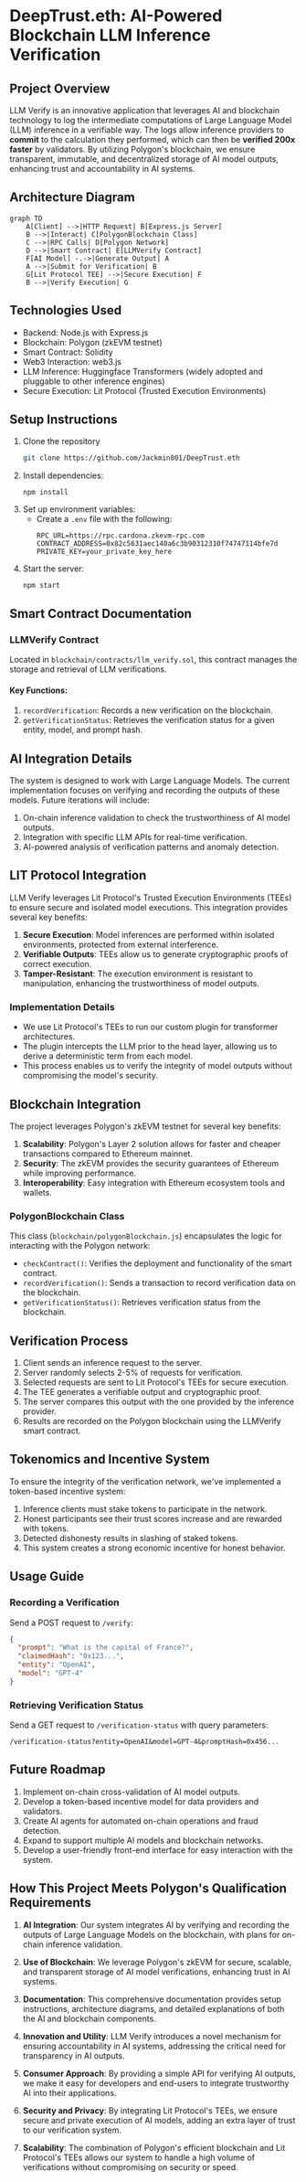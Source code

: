 # DeepTrust.eth: AI-Powered Blockchain LLM Inference Verification

## Project Overview

LLM Verify is an innovative application that leverages AI and blockchain technology to log the intermediate computations of Large Language Model (LLM) inference in a verifiable way. The logs allow inference providers to **commit** to the calculation they performed, which can then be **verified 200x faster** by validators. By utilizing Polygon's blockchain, we ensure transparent, immutable, and decentralized storage of AI model outputs, enhancing trust and accountability in AI systems.


## Architecture Diagram

```mermaid
graph TD
    A[Client] -->|HTTP Request| B[Express.js Server]
    B -->|Interact| C[PolygonBlockchain Class]
    C -->|RPC Calls| D[Polygon Network]
    D -->|Smart Contract| E[LLMVerify Contract]
    F[AI Model] -.->|Generate Output| A
    A -->|Submit for Verification| B
    G[Lit Protocol TEE] -->|Secure Execution| F
    B -->|Verify Execution| G
```

## Technologies Used

- Backend: Node.js with Express.js
- Blockchain: Polygon (zkEVM testnet)
- Smart Contract: Solidity
- Web3 Interaction: web3.js
- LLM Inference: Huggingface Transformers (widely adopted and pluggable to other inference engines)
- Secure Execution: Lit Protocol (Trusted Execution Environments)

## Setup Instructions

1. Clone the repository
   ```bash
   git clone https://github.com/Jackmin801/DeepTrust.eth
   ```
2. Install dependencies:
   ```
   npm install
   ```
3. Set up environment variables:
   - Create a `.env` file with the following:
     ```
     RPC_URL=https://rpc.cardona.zkevm-rpc.com
     CONTRACT_ADDRESS=0x82c5631aec140a6c3b90312310f74747114bfe7d
     PRIVATE_KEY=your_private_key_here
     ```
4. Start the server:
   ```
   npm start
   ```

## Smart Contract Documentation

### LLMVerify Contract

Located in `blockchain/contracts/llm_verify.sol`, this contract manages the storage and retrieval of LLM verifications.

#### Key Functions:

1. `recordVerification`: Records a new verification on the blockchain.
2. `getVerificationStatus`: Retrieves the verification status for a given entity, model, and prompt hash.

## AI Integration Details

The system is designed to work with Large Language Models. The current implementation focuses on verifying and recording the outputs of these models. Future iterations will include:

1. On-chain inference validation to check the trustworthiness of AI model outputs.
2. Integration with specific LLM APIs for real-time verification.
3. AI-powered analysis of verification patterns and anomaly detection.

## LIT Protocol Integration

LLM Verify leverages Lit Protocol's Trusted Execution Environments (TEEs) to ensure secure and isolated model executions. This integration provides several key benefits:

1. **Secure Execution**: Model inferences are performed within isolated environments, protected from external interference.
2. **Verifiable Outputs**: TEEs allow us to generate cryptographic proofs of correct execution.
3. **Tamper-Resistant**: The execution environment is resistant to manipulation, enhancing the trustworthiness of model outputs.

### Implementation Details

- We use Lit Protocol's TEEs to run our custom plugin for transformer architectures.
- The plugin intercepts the LLM prior to the head layer, allowing us to derive a deterministic term from each model.
- This process enables us to verify the integrity of model outputs without compromising the model's security.


## Blockchain Integration

The project leverages Polygon's zkEVM testnet for several key benefits:

1. **Scalability**: Polygon's Layer 2 solution allows for faster and cheaper transactions compared to Ethereum mainnet.
2. **Security**: The zkEVM provides the security guarantees of Ethereum while improving performance.
3. **Interoperability**: Easy integration with Ethereum ecosystem tools and wallets.

### PolygonBlockchain Class

This class (`blockchain/polygonBlockchain.js`) encapsulates the logic for interacting with the Polygon network:

- `checkContract()`: Verifies the deployment and functionality of the smart contract.
- `recordVerification()`: Sends a transaction to record verification data on the blockchain.
- `getVerificationStatus()`: Retrieves verification status from the blockchain.

## Verification Process

1. Client sends an inference request to the server.
2. Server randomly selects 2-5% of requests for verification.
3. Selected requests are sent to Lit Protocol's TEEs for secure execution.
4. The TEE generates a verifiable output and cryptographic proof.
5. The server compares this output with the one provided by the inference provider.
6. Results are recorded on the Polygon blockchain using the LLMVerify smart contract.

## Tokenomics and Incentive System

To ensure the integrity of the verification network, we've implemented a token-based incentive system:

1. Inference clients must stake tokens to participate in the network.
2. Honest participants see their trust scores increase and are rewarded with tokens.
3. Detected dishonesty results in slashing of staked tokens.
4. This system creates a strong economic incentive for honest behavior.


## Usage Guide

### Recording a Verification

Send a POST request to `/verify`:

```json
{
  "prompt": "What is the capital of France?",
  "claimedHash": "0x123...",
  "entity": "OpenAI",
  "model": "GPT-4"
}
```

### Retrieving Verification Status

Send a GET request to `/verification-status` with query parameters:

```
/verification-status?entity=OpenAI&model=GPT-4&promptHash=0x456...
```

## Future Roadmap

1. Implement on-chain cross-validation of AI model outputs.
2. Develop a token-based incentive model for data providers and validators.
3. Create AI agents for automated on-chain operations and fraud detection.
4. Expand to support multiple AI models and blockchain networks.
5. Develop a user-friendly front-end interface for easy interaction with the system.

## How This Project Meets Polygon's Qualification Requirements

1. **AI Integration**: Our system integrates AI by verifying and recording the outputs of Large Language Models on the blockchain, with plans for on-chain inference validation.

2. **Use of Blockchain**: We leverage Polygon's zkEVM for secure, scalable, and transparent storage of AI model verifications, enhancing trust in AI systems.

3. **Documentation**: This comprehensive documentation provides setup instructions, architecture diagrams, and detailed explanations of both the AI and blockchain components.

4. **Innovation and Utility**: LLM Verify introduces a novel mechanism for ensuring accountability in AI systems, addressing the critical need for transparency in AI outputs.

5. **Consumer Approach**: By providing a simple API for verifying AI outputs, we make it easy for developers and end-users to integrate trustworthy AI into their applications.

6. **Security and Privacy**: By integrating Lit Protocol's TEEs, we ensure secure and private execution of AI models, adding an extra layer of trust to our verification system.

7. **Scalability**: The combination of Polygon's efficient blockchain and Lit Protocol's TEEs allows our system to handle a high volume of verifications without compromising on security or speed.
